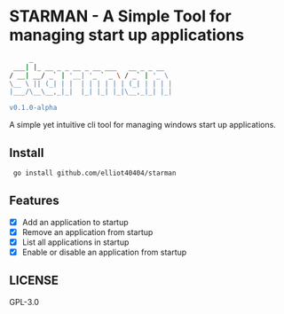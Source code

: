 # STARMAN - A Simple Tool for managing start up applications

```sh
     _
 ___| |_ __ _ _ __ _ __ ___   __ _ _ __
/ __| __/ _` | '__| '_ ` _ \ / _` | '_ \
\__ \ || (_| | |  | | | | | | (_| | | | |
|___/\__\__,_|_|  |_| |_| |_|\__,_|_| |_|

v0.1.0-alpha
```

A simple yet intuitive cli tool for managing windows start up applications.

## Install

```sh
 go install github.com/elliot40404/starman
```

## Features

- [x] Add an application to startup
- [x] Remove an application from startup
- [x] List all applications in startup
- [x] Enable or disable an application from startup

## LICENSE

GPL-3.0

